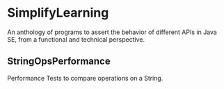 # SimplifyLearning
An anthology of programs to assert the behavior of different APIs in Java SE, from a functional and technical perspective.

## StringOpsPerformance
Performance Tests to compare operations on a String.
